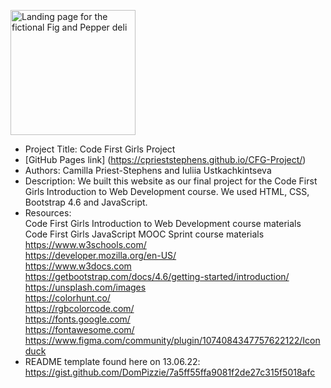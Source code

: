 <img src="img\landing_page\CFG_Landing_Page.png" alt="Landing page for the fictional Fig and Pepper deli" title="CFG Final Project Landing Page" width="200px"><br>

- Project Title: Code First Girls Project
- [GitHub Pages link] (https://cprieststephens.github.io/CFG-Project/)
- Authors: Camilla Priest-Stephens and Iuliia Ustkachkintseva
- Description: We built this website as our final project for the Code First Girls Introduction to Web Development course. We used HTML, CSS, Bootstrap 4.6 and JavaScript.
- Resources:<br>
  Code First Girls Introduction to Web Development course materials<br>
  Code First Girls JavaScript MOOC Sprint course materials<br>
  https://www.w3schools.com/<br>
  https://developer.mozilla.org/en-US/<br>
  https://www.w3docs.com<br>
  https://getbootstrap.com/docs/4.6/getting-started/introduction/<br>
  https://unsplash.com/images<br>
  https://colorhunt.co/<br>
  https://rgbcolorcode.com/<br>
  https://fonts.google.com/<br>
  https://fontawesome.com/<br>
  https://www.figma.com/community/plugin/1074084347757622122/Iconduck<br>
- README template found here on 13.06.22: https://gist.github.com/DomPizzie/7a5ff55ffa9081f2de27c315f5018afc
